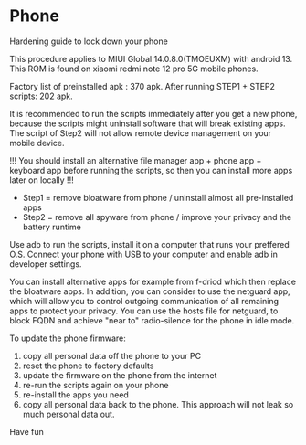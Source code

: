 # Phone
Hardening guide to lock down your phone

This procedure applies to MIUI Global 14.0.8.0(TMOEUXM) with android 13.
This ROM is found on xiaomi redmi note 12 pro 5G mobile phones.

Factory list of preinstalled apk   : 370 apk.
After running STEP1 + STEP2 scripts: 202 apk.

It is recommended to run the scripts immediately after you get a new phone,
because the scripts might uninstall software that will break existing apps.
The script of Step2 will not allow remote device management on your mobile device.

!!! You should install an alternative file manager app + phone app + keyboard app
before running the scripts, so then you can install more apps later on locally !!!

- Step1 = remove bloatware from phone     / uninstall almost all pre-installed apps
- Step2 = remove all spyware from phone   / improve your privacy and the battery runtime

Use adb to run the scripts, install it on a computer that runs your preffered O.S.
Connect your phone with USB to your computer and enable adb in developer settings.

You can install alternative apps for example from f-driod which then replace the bloatware apps.
In addition, you can consider to use the netguard app, which will allow you to control outgoing
communication of all remaining apps to protect your privacy. You can use the hosts file for
netguard, to block FQDN and achieve "near to" radio-silence for the phone in idle mode.

To update the phone firmware:
1. copy all personal data off the phone to your PC
2. reset the phone to factory defaults
3. update the firmware on the phone from the internet
4. re-run the scripts again on your phone
5. re-install the apps you need
6. copy all personal data back to the phone. This approach will not leak so much personal data out.

Have fun
